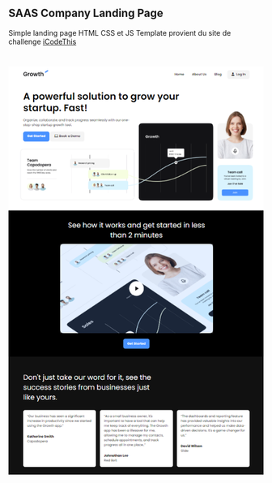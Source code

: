 ## SAAS Company Landing Page
Simple landing page HTML CSS et JS
Template provient du site de challenge [iCodeThis](https://icodethis.com/?ref=traversy)

<img src="./images/screen.png" width="642" style="display: block;margin: 40px auto"/>